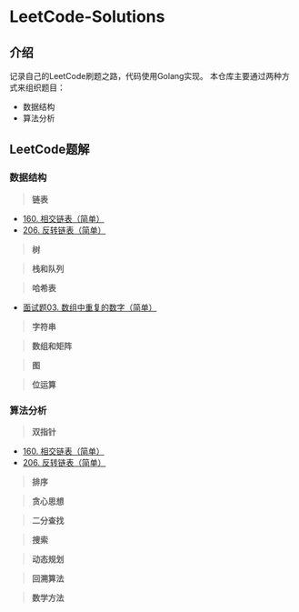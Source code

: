 # LeetCode-Solutions
## 介绍
记录自己的LeetCode刷题之路，代码使用Golang实现。
本仓库主要通过两种方式来组织题目：
- 数据结构
- 算法分析
## LeetCode题解
### 数据结构
> **链表**

- [160. 相交链表（简单）](https://github.com/guotao967/LeetCode-Solutions/blob/master/solutions/160_Intersection_of_Two_Linked_Lists.md)
- [206. 反转链表（简单）](https://github.com/guotao967/LeetCode-Solutions/blob/master/solutions/206_Reverse_Linked_List.md)

> **树**

> **栈和队列**

> **哈希表**

- [面试题03. 数组中重复的数字（简单）](https://github.com/guotao967/LeetCode-Solutions/blob/master/solutions/面试题03_数组中重复的数字.md)

> **字符串**

> **数组和矩阵**

> **图**

> **位运算**

### 算法分析
> **双指针**

- [160. 相交链表（简单）](https://github.com/guotao967/LeetCode-Solutions/blob/master/solutions/160_Intersection_of_Two_Linked_Lists.md)
- [206. 反转链表（简单）](https://github.com/guotao967/LeetCode-Solutions/blob/master/solutions/206_Reverse_Linked_List.md)

> **排序**

> **贪心思想**

> **二分查找**

> **搜索**

> **动态规划**

> **回溯算法**

> **数学方法**

